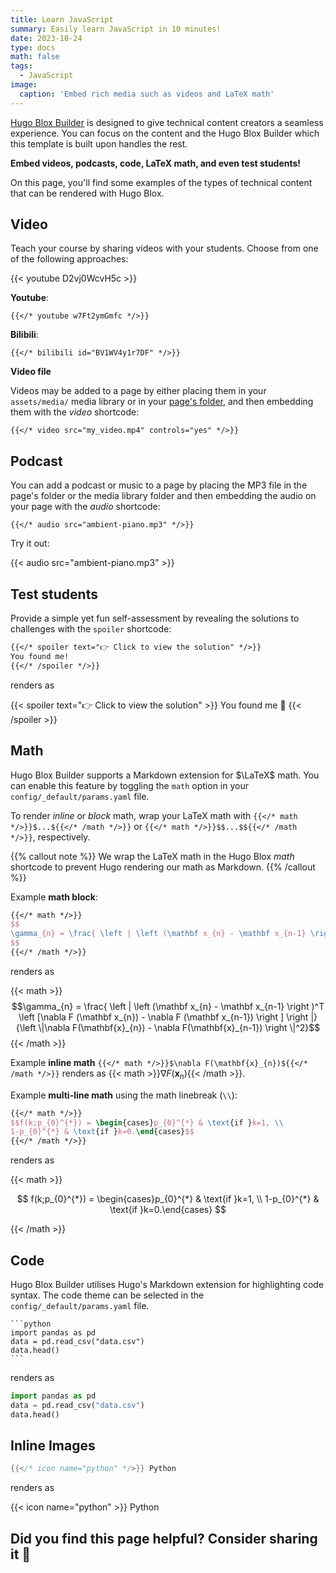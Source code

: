 ```yaml
---
title: Learn JavaScript
summary: Easily learn JavaScript in 10 minutes!
date: 2023-10-24
type: docs
math: false
tags:
  - JavaScript
image:
  caption: 'Embed rich media such as videos and LaTeX math'
---
```


[Hugo Blox Builder](https://hugoblox.com) is designed to give technical content creators a seamless experience. You can focus on the content and the Hugo Blox Builder which this template is built upon handles the rest.

**Embed videos, podcasts, code, LaTeX math, and even test students!**

On this page, you'll find some examples of the types of technical content that can be rendered with Hugo Blox.

## Video

Teach your course by sharing videos with your students. Choose from one of the following approaches:

{{< youtube D2vj0WcvH5c >}}

**Youtube**:

    {{</* youtube w7Ft2ymGmfc */>}}

**Bilibili**:

    {{</* bilibili id="BV1WV4y1r7DF" */>}}

**Video file**

Videos may be added to a page by either placing them in your `assets/media/` media library or in your [page's folder](https://gohugo.io/content-management/page-bundles/), and then embedding them with the _video_ shortcode:

    {{</* video src="my_video.mp4" controls="yes" */>}}

## Podcast

You can add a podcast or music to a page by placing the MP3 file in the page's folder or the media library folder and then embedding the audio on your page with the _audio_ shortcode:

    {{</* audio src="ambient-piano.mp3" */>}}

Try it out:

{{< audio src="ambient-piano.mp3" >}}

## Test students

Provide a simple yet fun self-assessment by revealing the solutions to challenges with the `spoiler` shortcode:

```markdown
{{</* spoiler text="👉 Click to view the solution" */>}}
You found me!
{{</* /spoiler */>}}
```

renders as

{{< spoiler text="👉 Click to view the solution" >}} You found me 🎉 {{< /spoiler >}}

## Math

Hugo Blox Builder supports a Markdown extension for $\LaTeX$ math. You can enable this feature by toggling the `math` option in your `config/_default/params.yaml` file.

To render _inline_ or _block_ math, wrap your LaTeX math with `{{</* math */>}}$...${{</* /math */>}}` or `{{</* math */>}}$$...$${{</* /math */>}}`, respectively.

{{% callout note %}}
We wrap the LaTeX math in the Hugo Blox _math_ shortcode to prevent Hugo rendering our math as Markdown.
{{% /callout %}}

Example **math block**:

```latex
{{</* math */>}}
$$
\gamma_{n} = \frac{ \left | \left (\mathbf x_{n} - \mathbf x_{n-1} \right )^T \left [\nabla F (\mathbf x_{n}) - \nabla F (\mathbf x_{n-1}) \right ] \right |}{\left \|\nabla F(\mathbf{x}_{n}) - \nabla F(\mathbf{x}_{n-1}) \right \|^2}
$$
{{</* /math */>}}
```

renders as

{{< math >}}
$$\gamma_{n} = \frac{ \left | \left (\mathbf x_{n} - \mathbf x_{n-1} \right )^T \left [\nabla F (\mathbf x_{n}) - \nabla F (\mathbf x_{n-1}) \right ] \right |}{\left \|\nabla F(\mathbf{x}_{n}) - \nabla F(\mathbf{x}_{n-1}) \right \|^2}$$
{{< /math >}}

Example **inline math** `{{</* math */>}}$\nabla F(\mathbf{x}_{n})${{</* /math */>}}` renders as {{< math >}}$\nabla F(\mathbf{x}_{n})${{< /math >}}.

Example **multi-line math** using the math linebreak (`\\`):

```latex
{{</* math */>}}
$$f(k;p_{0}^{*}) = \begin{cases}p_{0}^{*} & \text{if }k=1, \\
1-p_{0}^{*} & \text{if }k=0.\end{cases}$$
{{</* /math */>}}
```

renders as

{{< math >}}

$$
f(k;p_{0}^{*}) = \begin{cases}p_{0}^{*} & \text{if }k=1, \\
1-p_{0}^{*} & \text{if }k=0.\end{cases}
$$

{{< /math >}}

## Code

Hugo Blox Builder utilises Hugo's Markdown extension for highlighting code syntax. The code theme can be selected in the `config/_default/params.yaml` file.

    ```python
    import pandas as pd
    data = pd.read_csv("data.csv")
    data.head()
    ```

renders as

```python
import pandas as pd
data = pd.read_csv("data.csv")
data.head()
```

## Inline Images

```go
{{</* icon name="python" */>}} Python
```

renders as

{{< icon name="python" >}} Python

## Did you find this page helpful? Consider sharing it 🙌
